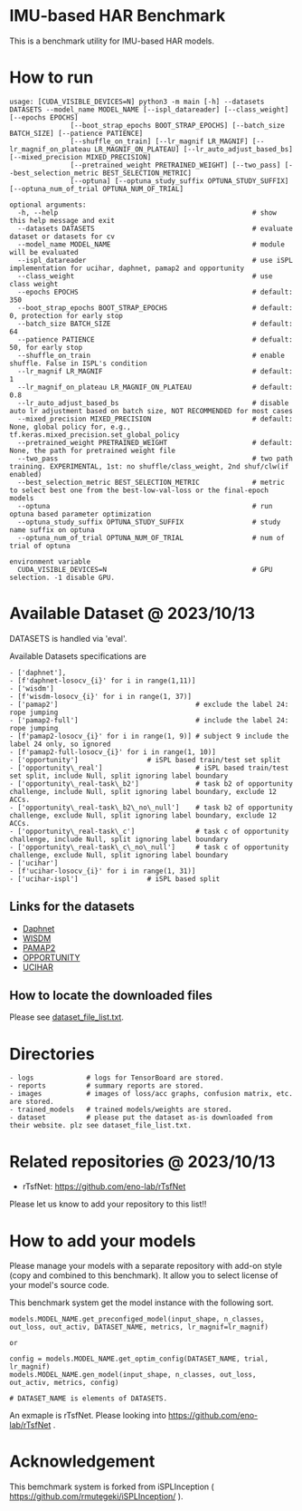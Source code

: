 # IMU-based HAR Benchmark 

This is a benchmark utility for IMU-based HAR models. 

# How to run
```
usage: [CUDA_VISIBLE_DEVICES=N] python3 -m main [-h] --datasets DATASETS --model_name MODEL_NAME [--ispl_datareader] [--class_weight] [--epochs EPOCHS] 
               [--boot_strap_epochs BOOT_STRAP_EPOCHS] [--batch_size BATCH_SIZE] [--patience PATIENCE]
               [--shuffle_on_train] [--lr_magnif LR_MAGNIF] [--lr_magnif_on_plateau LR_MAGNIF_ON_PLATEAU] [--lr_auto_adjust_based_bs] [--mixed_precision MIXED_PRECISION]
               [--pretrained_weight PRETRAINED_WEIGHT] [--two_pass] [--best_selection_metric BEST_SELECTION_METRIC]
               [--optuna] [--optuna_study_suffix OPTUNA_STUDY_SUFFIX] [--optuna_num_of_trial OPTUNA_NUM_OF_TRIAL]

optional arguments:
  -h, --help                                                # show this help message and exit
  --datasets DATASETS	                                    # evaluate dataset or datasets for cv
  --model_name MODEL_NAME                                   # module will be evaluated
  --ispl_datareader                                         # use iSPL implementation for ucihar, daphnet, pamap2 and opportunity
  --class_weight                                            # use class weight                                                    
  --epochs EPOCHS                                           # default: 350
  --boot_strap_epochs BOOT_STRAP_EPOCHS                     # default: 0, protection for early stop
  --batch_size BATCH_SIZE                                   # default: 64
  --patience PATIENCE                                       # defualt: 50, for early stop
  --shuffle_on_train                                        # enable shuffle. False in ISPL's condition
  --lr_magnif LR_MAGNIF                                     # default: 1
  --lr_magnif_on_plateau LR_MAGNIF_ON_PLATEAU               # default: 0.8
  --lr_auto_adjust_based_bs                                 # disable auto lr adjustment based on batch size, NOT RECOMMENDED for most cases
  --mixed_precision MIXED_PRECISION                         # default: None, global policy for, e.g., tf.keras.mixed_precision.set_global_policy
  --pretrained_weight PRETRAINED_WEIGHT                     # default: None, the path for pretrained weight file
  --two_pass                                                # two path training. EXPERIMENTAL, 1st: no shuffle/class_weight, 2nd shuf/clw(if enabled) 
  --best_selection_metric BEST_SELECTION_METRIC             # metric to select best one from the best-low-val-loss or the final-epoch models
  --optuna                                                  # run optuna based parameter optimization 
  --optuna_study_suffix OPTUNA_STUDY_SUFFIX                 # study name suffix on optuna
  --optuna_num_of_trial OPTUNA_NUM_OF_TRIAL                 # num of trial of optuna

environment variable
  CUDA_VISIBLE_DEVICES=N                                    # GPU selection. -1 disable GPU.
```

# Available Dataset @ 2023/10/13
DATASETS is handled via 'eval'.

Available Datasets specifications are
```
- ['daphnet'], 
- [f'daphnet-losocv_{i}' for i in range(1,11)]
- ['wisdm']
- [f'wisdm-losocv_{i}' for i in range(1, 37)]
- ['pamap2']                                  # exclude the label 24: rope jumping 
- ['pamap2-full']                             # include the label 24: rope jumping
- [f'pamap2-losocv_{i}' for i in range(1, 9)] # subject 9 include the label 24 only, so ignored
- [f'pamap2-full-losocv_{i}' for i in range(1, 10)] 
- ['opportunity']			      # iSPL based train/test set split
- ['opportunity\_real']                       # iSPL based train/test set split, include Null, split ignoring label boundary 
- ['opportunity\_real-task\_b2']              # task b2 of opportunity challenge, include Null, split ignoring label boundary, exclude 12 ACCs.
- ['opportunity\_real-task\_b2\_no\_null']    # task b2 of opportunity challenge, exclude Null, split ignoring label boundary, exclude 12 ACCs.
- ['opportunity\_real-task\_c']               # task c of opportunity challenge, include Null, split ignoring label boundary 
- ['opportunity\_real-task\_c\_no\_null']     # task c of opportunity challenge, exclude Null, split ignoring label boundary 
- ['ucihar']
- [f'ucihar-losocv_{i}' for i in range(1, 31)]
- ['ucihar-ispl']			      # iSPL based split
```

## Links for the datasets
- [Daphnet](https://doi.org/10.24432/C56K78)
- [WISDM](https://www.cis.fordham.edu/wisdm/dataset.php)
- [PAMAP2](https://doi.org/10.24432/C5NW2H)
- [OPPORTUNITY](https://doi.org/10.24432/C5M027)
- [UCIHAR](https://doi.org/10.24432/C54S4K)

## How to locate the downloaded files

Please see [dataset\_file\_list.txt](dataset_file_list.txt).


# Directories
```
- logs             # logs for TensorBoard are stored.
- reports          # summary reports are stored.
- images           # images of loss/acc graphs, confusion matrix, etc. are stored.
- trained_models   # trained models/weights are stored.
- dataset          # please put the dataset as-is downloaded from their website. plz see dataset_file_list.txt.
```

# Related repositories @ 2023/10/13
- rTsfNet: https://github.com/eno-lab/rTsfNet

Please let us know to add your repository to this list!!

# How to add your models
Please manage your models with a separate repository with add-on style (copy and combined to this benchmark).
It allow you to select license of your model's source code.

This benchmark system get the model instance with the following sort.
```
models.MODEL_NAME.get_preconfiged_model(input_shape, n_classes, out_loss, out_activ, DATASET_NAME, metrics, lr_magnif=lr_magnif)

or 

config = models.MODEL_NAME.get_optim_config(DATASET_NAME, trial, lr_magnif)
models.MODEL_NAME.gen_model(input_shape, n_classes, out_loss, out_activ, metrics, config) 

# DATASET_NAME is elements of DATASETS.
```

An exmaple is rTsfNet. Please looking into https://github.com/eno-lab/rTsfNet .

# Acknowledgement
This bemchmark system is forked from iSPLInception ( https://github.com/rmutegeki/iSPLInception/ ).
